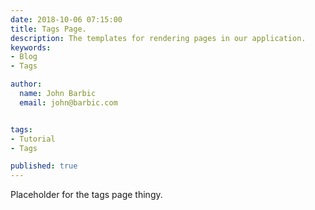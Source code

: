 ```yaml
---
date: 2018-10-06 07:15:00
title: Tags Page.
description: The templates for rendering pages in our application.
keywords: 
- Blog
- Tags

author: 
  name: John Barbic
  email: john@barbic.com


tags:
- Tutorial
- Tags

published: true
---
```

Placeholder for the tags page thingy.